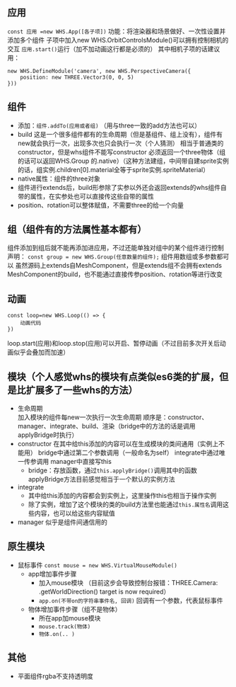 
## 应用
`const 应用 =new WHS.App([各子项])`
功能：将渲染器和场景做好、一次性设置并添加多个组件
子项中加入new WHS.OrbitControlsModule()可以拥有控制相机的交互
`应用.start()`运行（加不加动画这行都是必须的）
其中相机子项的话建议用：
```
new WHS.DefineModule('camera', new WHS.PerspectiveCamera({
	position: new THREE.Vector3(0, 0, 5)
}))
```


## 组件
- 添加：`组件.addTo(应用或者组)`
  （用与three一致的add方法也可以）
- build
  这是一个很多组件都有的生命周期（但是基组件、组上没有），组件有new就会执行一次，出现多次也只会执行一次（个人猜测）
  相当于普通类的constructor，但是whs组件不能写constructor
  必须返回一个three物体（组的话可以返回WHS.Group 的.native）（这种方法建组，中间带自建sprite实例的话，组实例.children[0].material全等于sprite实例.spriteMaterial）
- native属性：组件的three对象
- 组件进行extends后，build形参除了实参以外还会返回extends的whs组件自带的属性，在实参处也可以直接传这些自带的属性
- position、rotation可以整体赋值，不需要three的给一个向量


## 组（组件有的方法属性基本都有）
组件添加到组后就不能再添加进应用，不过还能单独对组中的某个组件进行控制
声明： `const group = new WHS.Group(任意数量的组件);` 组件用数组或多参数都可以
虽然源码上extends自MeshComponent，但是extends组不会拥有extends MeshComponent的build，也不能通过直接传参position、rotation等进行改变


## 动画
```
const loop=new WHS.Loop(() => {
    动画代码
})
```
loop.start(应用)和loop.stop(应用)可以开启、暂停动画（不过目前多次开关后动画似乎会叠加而加速）


## 模块（个人感觉whs的模块有点类似es6类的扩展，但是比扩展多了一些whs的方法）
- 生命周期  
  加入模块的组件每new一次执行一次生命周期
  顺序是：constructor、manager、integrate、build、渲染（bridge中的方法的话是调用applyBridge时执行）
- constructor
  在其中给this添加的内容可以在生成模块的类间通用（实例上不能用）
  bridge中通过第二个参数调用（一般命名为self）
  integrate中通过唯一传参调用
  manager中直接写this
  - bridge：存放函数，通过`this.applyBridge()`调用其中的函数  
    applyBridge方法目前感觉相当于一个默认的实例方法
- integrate
  - 其中给this添加的内容都会到实例上，这里操作this也相当于操作实例  
  - 除了实例，增加了这个模块的类的build方法里也能通过`this.属性名`调用这些内容，也可以给这些内容赋值
- manager 似乎是组件间通信用的


## 原生模块
- 鼠标事件
  `const mouse = new WHS.VirtualMouseModule()`
  - app增加事件步骤
    - 加入mouse模块 （目前这步会导致控制台报错：THREE.Camera: .getWorldDirection() target is now required）
	- `app.on(不带on的字符串事件名, 回调)`
      回调有一个参数，代表鼠标事件
  - 物体增加事件步骤（组不是物体）
    - 所在app加mouse模块
    - `mouse.track(物体)`
	- `物体.on(.. )`


## 其他
- 平面组件rgba不支持透明度

